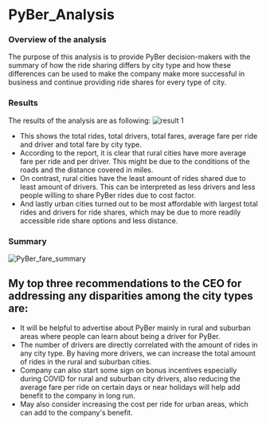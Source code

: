 # PyBer_Analysis
### Overview of the analysis
The purpose of this analysis is to provide PyBer decision-makers with the summary of how the ride sharing differs by city type and how these differences can be used to make the company make more successful in business and continue providing ride shares for every type of city. 

### Results
The results of the analysis are as following: 
![result 1](https://user-images.githubusercontent.com/95098281/151671288-4af4fc75-d322-43d4-a3ae-300e5a834428.png)

- This shows the total rides, total drivers, total fares, average fare per ride and driver and total fare by city type. 
- According to the report, it is clear that rural cities have more average fare per ride and per driver. This might be due to the conditions of the roads and the distance covered in miles. 
- On contrast, rural cities have the least amount of rides shared due to least amount of drivers. This can be interpreted as less drivers and less people willing to share PyBer rides due to cost factor. 
- And lastly urban cities turned out to be most affordable with largest total rides and drivers for ride shares, which may be due to more readily accessible ride share options and less distance.  

### Summary
![PyBer_fare_summary](https://user-images.githubusercontent.com/95098281/151671296-8371a39c-0d39-4534-a364-c164c5887c96.png)

## My top three recommendations to the CEO for addressing any disparities among the city types are:
- It will be helpful to advertise about PyBer mainly in rural and suburban areas where people can learn about being a driver for PyBer. 
- The number of drivers are directly correlated with the amount of rides in any city type. By having more drivers, we can increase the total amount of rides in the rural and suburban cities. 
- Company can also start some sign on bonus incentives especially during COVID for rural and suburban city drivers, also reducing the average fare per ride on certain days or near holidays will help add benefit to the company in long run. 
- May also consider increasing the cost per ride for urban areas, which can add to the company's benefit. 
